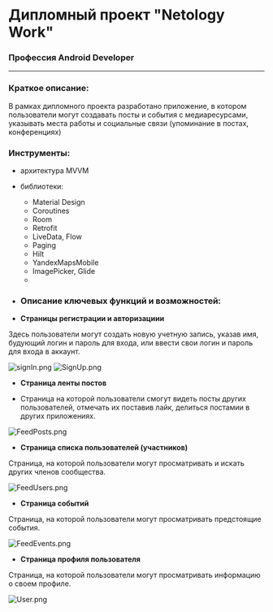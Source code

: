 # Дипломный проект "Netology Work"

### Профессия Android Developer

---

### Краткое описание:

В рамках дипломного проекта разработано приложение, в котором пользователи могут 
создавать посты и события с медиаресурсами, указывать места работы и социальные связи (упоминание в постах, конференциях)

### Инструменты:

- архитектура MVVM
- библиотеки:
    - Material Design
    - Coroutines
    - Room
    - Retrofit
    - LiveData, Flow
    - Paging
    - Hilt
    - YandexMapsMobile
    - ImagePicker, Glide
    - 
- ### Описание ключевых функций и возможностей:

- **Страницы регистрации и авторизациии**

Здесь пользователи могут создать новую учетную запись, указав имя, будующий логин и пароль для входа,
или ввести свои логин и пароль для входа в аккаунт.

![signIn.png](screenShots/signIn.png)
![SignUp.png](screenShots/SignUp.png)

- **Страница ленты постов**

- Страница на которой пользователи смогут видеть посты других пользователей, отмечать их поставив лайк, делиться постамии в других приложениях.

![FeedPosts.png](screenShots/FeedPosts.png)

- **Страница списка пользователей (участников)**

Страница, на которой пользователи могут просматривать и искать других членов сообщества.

![FeedUsers.png](screenShots/FeedUsers.png)

- **Страница событий**

Страница, на которой пользователи могут просматривать предстоящие события.

![FeedEvents.png](screenShots/FeedEvents.png)

- **Страница профиля пользователя**

Страница, на которой пользователи могут просматривать информацию о своем профиле.

![User.png](screenShots/User.png)